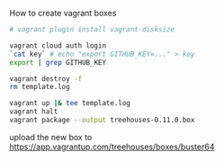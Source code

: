 How to create vagrant boxes

```sh
# vagrant plugin install vagrant-disksize

vagrant cloud auth login
`cat key` # echo "export GITHUB_KEY=..." > key
export | grep GITHUB_KEY

vagrant destroy -f
rm template.log

vagrant up |& tee template.log
vagrant halt
vagrant package --output treehouses-0.11.0.box
```

upload the new box to https://app.vagrantup.com/treehouses/boxes/buster64
